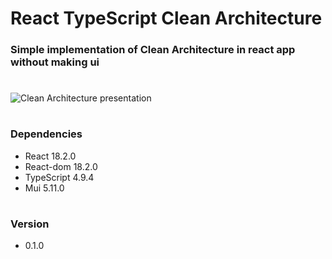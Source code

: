 # React TypeScript Clean Architecture

<h3>
 Simple implementation of Clean Architecture in react app without making ui
</h3>

#

<img src="https://cdn-media-1.freecodecamp.org/images/YsN6twE3-4Q4OYpgxoModmx29I8zthQ3f0OR" alt="Clean Architecture presentation "/>

#

<h3>
    Dependencies
</h3>

- React 18.2.0
- React-dom 18.2.0
- TypeScript 4.9.4
- Mui 5.11.0

#

<h3>
    Version
</h3>

- 0.1.0

